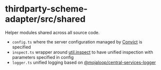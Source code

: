 # thirdparty-scheme-adapter/src/shared

Helper modules shared across all source code.

- `config.ts` where the server configuration managed by [Convict](https://github.com/mozilla/node-convict) is specified
- `inspect.ts` wrapper around [util.inspect](https://nodejs.org/api/util.html#util_util_inspect_object_options) to have unified inspection with parameters specified in config
- `logger.ts` unified logging based on [@mojaloop/central-services-logger](https://github.com/mojaloop/central-services-logger)